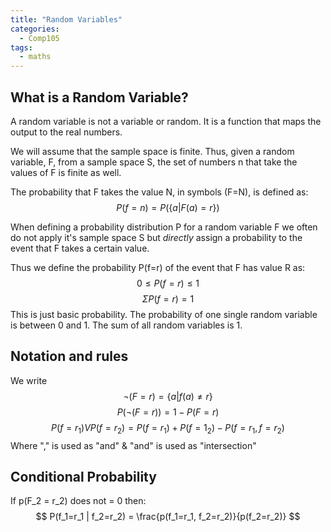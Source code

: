 ```yaml
---
title: "Random Variables"
categories:
  - Comp105
tags:
  - maths
---
```


## What is a Random Variable?
A random variable is not a variable or random. It is a function that maps the output to the real numbers.

We will assume that the sample space is finite. Thus, given a random variable, F, from a sample space S, the set of numbers n that take the values of F is finite as well.

The probability that F takes the value N, in symbols (F=N), is defined as:
$$ P(f=n) = P(\{a | F(a)=r\})$$

When defining a probability distribution P for a random variable F we often do not apply it's sample space S but *directly* assign a probability to the event that F takes a certain value.

Thus we define the probability P(f=r) of the event that F has value R as:
$$ 0 ≤ P(f=r) ≤ 1 $$
$$ Σ P(f=r) = 1 $$
This is just basic probability. The probability of one single random variable is between 0 and 1. The sum of all random variables is 1.

## Notation and rules
We write 
$$ ¬(F=r) = \{a | f(a) ≠ r\} $$
$$ P(¬(F=r)) = 1 - P(F=r) $$
$$ P(f=r_1) V P(f=r_2) = P(f=r_1) + P(f=1_2) - P(f=r_1, f=r_2) $$
Where "," is used as "and" & "and" is used as "intersection"

## Conditional Probability
If p(F_2 = r\_2) does not = 0 then:
$$ P(f_1=r_1 | f_2=r_2) = \frac{p(f_1=r_1, f_2=r_2)}{p(f_2=r_2)} $$